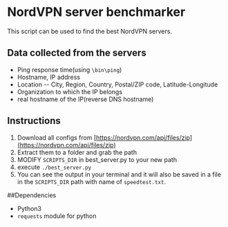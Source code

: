 # NordVPN server benchmarker

This script can be used to find the best NordVPN servers. 


## Data collected from the servers
* Ping response time(using `\bin\ping`)
* Hostname, IP address
* Location -- City, Region, Country, Postal/ZIP code, Latitude-Longitude
* Organization to which the IP belongs
* real hostname of the IP(reverse DNS hostname)

## Instructions
1. Download all configs from [https://nordvpn.com/api/files/zip](https://nordvpn.com/api/files/zip)
2. Extract them to a folder and grab the path
3. MODIFY `SCRIPTS_DIR` in best\_server.py to your new path
4. execute `./best_server.py`
5. You can see the output in your terminal and it will also be saved in a file in the `SCRIPTS_DIR` path with name of `speedtest.txt`.

##Dependencies
* Python3
* `requests` module for python
